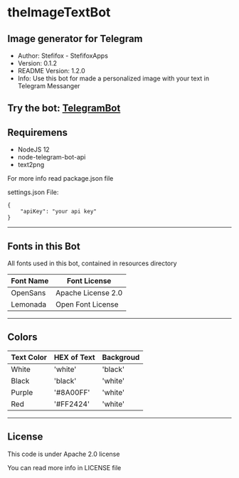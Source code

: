 # theImageTextBot
## Image generator for Telegram

- Author: Stefifox - StefifoxApps
- Version: 0.1.2
- README Version: 1.2.0
- Info: Use this bot for made a personalized image with your text in Telegram Messanger

Try the bot: [TelegramBot](https://t.me/theImageTextBot)
---

## Requiremens

- NodeJS 12
- node-telegram-bot-api
- text2png

For more info read package.json file

settings.json File:
```
{
    "apiKey": "your api key"
}
```
---
## Fonts in this Bot

All fonts used in this bot, contained in resources directory

|Font Name | Font License|
|----------|-------------|
| OpenSans | Apache License 2.0|
| Lemonada | Open Font License |

---

## Colors

|Text Color| HEX of Text| Backgroud|
|----------|------------|---------|
|White|'white'|'black'|
|Black|'black'|'white'|
|Purple|'#8A00FF'|'white'|
|Red|'#FF2424'|'white'|
---

## License

This code is under Apache 2.0 license

You can read more info in LICENSE file